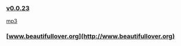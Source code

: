 ### [v0.0.23](https://github.com/littleflute/bat/edit/master/README.md) 
[mp3](mp3)
### [www.beautifullover.org](http://www.beautifullover.org)
 

<script src="https://www.w3schools.com/lib/w3.js"></script>
<script src="https://littleflute.github.io/JavaScript/blclass.js" ></script>
<script src="https://littleflute.github.io/JavaScript/blApp.js"></script>
<script src="blAppPlx.js"></script>
